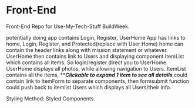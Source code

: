 # Front-End
Front-End Repo for Use-My-Tech-Stuff BuildWeek.

potentially doing app contains Login, Register, UserHome
App has links to home, Login, Register, and Protected(replace with User Home)
home can contain the header links along with mission statement or whatever.
UserHome then contains link to Users and displaying component ItemList which contains all items.
So login/register direct you to UserHome.
UserHome displays all photos, while allowing navigation to Users.
ItemList contains all the items, *****Clickable to expand 1 item to see all details***
could contain link to ItemForm to separate components, then formsubmit function could push back to itemlist
Users which displays all Users/their info.

Styling Method:
    Styled Components.

